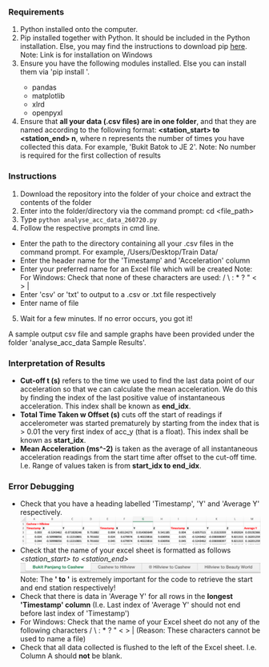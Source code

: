 ### Requirements
1) Python installed onto the computer.
2) Pip installed together with Python. It should be included in the Python installation. Else, you may find the instructions to download pip [here](https://phoenixnap.com/kb/install-pip-windows).
Note: Link is for installation on Windows
3) Ensure you have the following modules installed. Else you can install them via 'pip install <Insert module name>'.
   - pandas
   - matplotlib
   - xlrd
   - openpyxl
4) Ensure that **all your data (.csv files) are in one folder**, and that they are named according to the following format:
   **<station_start> to <station_end> n**, where n represents the number of times you have collected this data. For example, 'Bukit Batok to JE 2'.
   Note: No number is required for the first collection of results

### Instructions
1) Download the repository into the folder of your choice and extract the contents of the folder
2) Enter into the folder/directory via the command prompt: cd <file_path>
3) Type `python analyse_acc_data_260720.py`
4) Follow the respective prompts in cmd line. 
- Enter the path to the directory containing all your .csv files in the command prompt. For example, /Users/Desktop/Train Data/
- Enter the header name for the 'Timestamp' and 'Acceleration' column
- Enter your preferred name for an Excel file which will be created
Note: For Windows: Check that none of these characters are used: / \ : * ? " < > |
- Enter 'csv' or 'txt' to output to a .csv or .txt file respectively
- Enter name of file
5) Wait for a few minutes. If no error occurs, you got it!

A sample output csv file and sample graphs have been provided under the folder 'analyse_acc_data Sample Results'.

### Interpretation of Results
- **Cut-off t (s)** refers to the time we used to find the last data point of our acceleration so that we can calculate the mean acceleration. We do this by finding the index of the last positive value of instantaneous acceleration. This index shall be known as **end_idx**.
- **Total Time Taken w Offset (s)** cuts off the start of readings if accelerometer was started prematurely by starting from the index that is > 0.01 the very first index of acc_y (that is a float). This index shall be known as **start_idx**.
- **Mean Acceleration (ms^-2)** is taken as the average of all instantaneous acceleration readings from the start time after offset to the cut-off time. I.e. Range of values taken is from **start_idx to end_idx**.

### Error Debugging
- Check that you have a heading labelled 'Timestamp', 'Y' and 'Average Y' respectively.
![Image showing key values required in Excel file. These are: 'Timestamp', 'Y' and 'Average Y' respectively.](https://github.com/seancze/analyse_acc_data_10.015/blob/master/assets/images_readme/Sample%20Excel%20File.png "Sample Excel File")
- Check that the name of your excel sheet is formatted as follows *<station_start> to <station_end>*
![Image showing format of the name of the excel sheet. I.e. <station_start> to <station_end>](https://github.com/seancze/analyse_acc_data_10.015/blob/master/assets/images_readme/Sample%20Workbook%20name.png "Sample Workbook Name")
Note: The **' to '** is extremely important for the code to retrieve the start and end station respectively!
- Check that there is data in 'Average Y' for all rows in the **longest 'Timestamp' column** (I.e. Last index of 'Average Y' should not end before last index of 'Timestamp')
- For Windows: Check that the name of your Excel sheet do not any of the following characters / \ : * ? " < > | (Reason: These characters cannot be used to name a file)
- Check that all data collected is flushed to the left of the Excel sheet. I.e. Column A should **not** be blank.
